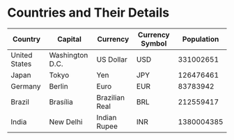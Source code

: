 
# Countries and Their Details

| **Country** | **Capital**     | **Currency**    | **Currency Symbol** | **Population** |
|-------------|-----------------|-----------------|----------------------|-----------------|
| United States | Washington D.C. | US Dollar       | USD                  | 331002651       |
| Japan         | Tokyo           | Yen             | JPY                  | 126476461       |
| Germany       | Berlin          | Euro            | EUR                  | 83783942        |
| Brazil        | Brasília        | Brazilian Real  | BRL                  | 212559417       |
| India         | New Delhi       | Indian Rupee    | INR                  | 1380004385      |
